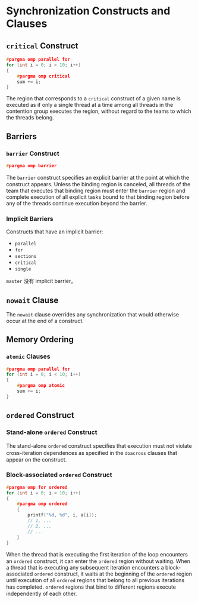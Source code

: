 # Synchronization Constructs and Clauses
## `critical` Construct
```c++
#pargma omp parallel for
for (int i = 0; i < 10; i++)
{
	#pargma omp critical
	sum += i;
}
```
The region that corresponds to a `critical` construct of a given name is executed as if only a single thread at a time among all threads in the contention group executes the region, without regard to the teams to which the threads belong.


## Barriers
### `barrier` Construct
```c++
#pargma omp barrier
```
 The `barrier` construct speciﬁes an explicit barrier at the point at which the construct appears. Unless the binding region is canceled, all threads of the team that executes that binding region must enter the `barrier` region and complete execution of all explicit tasks bound to that binding region before any of the threads continue execution beyond the barrier.

### Implicit Barriers
Constructs that have an implicit barrier:
- `parallel`
- `for`
- `sections`
- `critical`
- `single`

`master` 没有 implicit barrier。


## `nowait` Clause
The `nowait` clause overrides any synchronization that would otherwise occur at the end of a construct.


## Memory Ordering
### `atomic` Clauses
```c++
#pargma omp parallel for
for (int i = 0; i < 10; i++)
{
	#pargma omp atomic
	sum += i;
}
```


## `ordered` Construct
### Stand-alone `ordered` Construct
The stand-alone `ordered` construct speciﬁes that execution must not violate cross-iteration dependences as speciﬁed in the `doacross` clauses that appear on the construct.

### Block-associated `ordered` Construct
```c++
#pargma omp for ordered
for (int i = 0; i < 10; i++)
{
	#pargma omp ordered
	{
		printf("%d, %d", i, a[i]);
		// 1, ...
		// 2, ...
		// ...
	}
}
```
When the thread that is executing the ﬁrst iteration of the loop encounters an `ordered` construct, it can enter the `ordered` region without waiting. When a thread that is executing any subsequent iteration encounters a block-associated `ordered` construct, it waits at the beginning of the `ordered` region until execution of all `ordered` regions that belong to all previous iterations has completed. `ordered` regions that bind to diﬀerent regions execute independently of each other.
